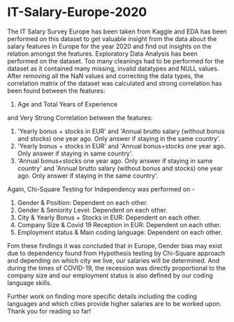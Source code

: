 # IT-Salary-Europe-2020
The IT Salary Survey Europe has been taken from Kaggle and EDA has been performed on this dataset to get valuable insight from the data about the salary features in Europe for the year 2020 and find out insights on the relation amongst the features.
Exploratory Data Analysis has been performed on the dataset. Too many cleanings had to be performed for the dataset as it contained many missing, invalid datatypes and NULL values. After removing all the NaN values and correcting the data types, the correlation matrix of the dataset was calculated and strong correlation has been found between the features:
1. Age and Total Years of Experience

and Very Strong Correlation between the features:
1. 'Yearly bonus + stocks in EUR' and 'Annual brutto salary (without bonus and stocks) one year ago. Only answer if staying in the same country'.
2. 'Yearly bonus + stocks in EUR' and 'Annual bonus+stocks one year ago. Only answer if staying in same country'.
3.  'Annual bonus+stocks one year ago. Only answer if staying in same country' and 'Annual brutto salary (without bonus and stocks) one year ago. Only answer if staying in the same country'.

Again, Chi-Square Testing for Independency was performed on -
1. Gender & Position: Dependent on each other.
2. Gender & Seniority Level: Dependent on each other.
3. City & Yearly Bonus + Stocks in EUR: Dependent on each other.
4. Company Size & Covid 19 Reception in EUR: Dependent on each other.
5. Employment status & Main coding language: Dependent on each other.

Fom these findings it was concluded that in Europe, Gender bias may exist due to dependency found from Hypothesis testing by Chi-Square approach and depending on which city we live, our salaries will be determined. And during the times of COVID-19, the recession was directly proportional to the company size and our employment status is also defined by our coding language skills. 

Further work on finding more specific details including the coding languages and which cities provide higher salaries are to be worked upon.
Thank you for reading so far!
